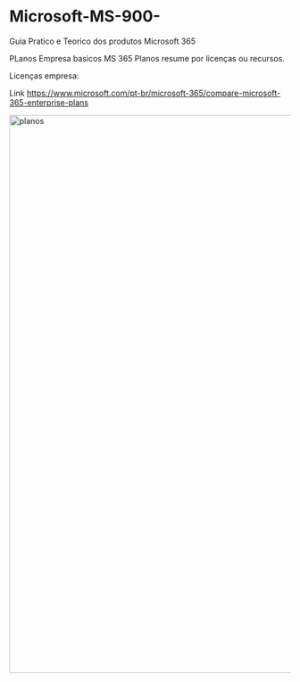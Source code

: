 # Microsoft-MS-900-
Guia Pratico e Teorico dos produtos Microsoft 365


PLanos Empresa basicos MS 365
Planos resume por licenças ou recursos.

Licenças empresa: </p>
Link https://www.microsoft.com/pt-br/microsoft-365/compare-microsoft-365-enterprise-plans
</p>
<img src="https://user-images.githubusercontent.com/91704169/229573637-3f20eb91-2aad-4fc4-a551-82f3f1c1079e.png" width="1000px" align="centter" alt="planos">
